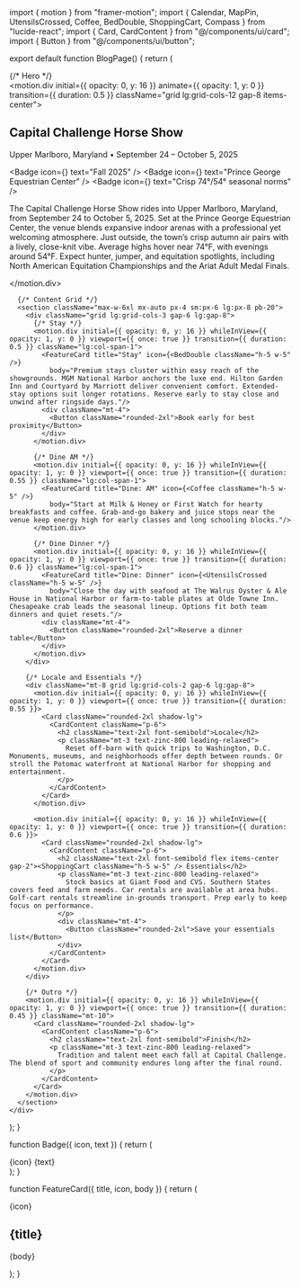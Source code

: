 <!doctype html>
<html lang="en">
<meta charset="utf-8" />
<meta name="viewport" content="width=device-width,initial-scale=1" />
<title>Capital Challenge Horse Show — Insider Guide</title>
<link rel="preconnect" href="https://cdn.jsdelivr.net" crossorigin>
<script src="https://cdn.tailwindcss.com"></script>
<body class="bg-white text-zinc-900">
  import { motion } from "framer-motion";
import { Calendar, MapPin, UtensilsCrossed, Coffee, BedDouble, ShoppingCart, Compass } from "lucide-react";
import { Card, CardContent } from "@/components/ui/card";
import { Button } from "@/components/ui/button";

export default function BlogPage() {
  return (
    <div className="min-h-screen bg-white text-zinc-900">
      {/* Hero */}
      <section className="relative isolate overflow-hidden">
        <div className="max-w-6xl mx-auto px-4 sm:px-6 lg:px-8 py-16 lg:py-24">
          <motion.div initial={{ opacity: 0, y: 16 }} animate={{ opacity: 1, y: 0 }} transition={{ duration: 0.5 }} className="grid lg:grid-cols-12 gap-8 items-center">
            <div className="lg:col-span-7">
              <h1 className="text-4xl md:text-5xl font-semibold tracking-tight">Capital Challenge Horse Show</h1>
              <p className="mt-4 text-lg text-zinc-700 max-w-2xl">
                Upper Marlboro, Maryland • September 24 – October 5, 2025
              </p>
              <div className="mt-6 flex flex-wrap gap-3">
                <Badge icon={<Calendar className="h-4 w-4" />} text="Fall 2025" />
                <Badge icon={<MapPin className="h-4 w-4" />} text="Prince George Equestrian Center" />
                <Badge icon={<Compass className="h-4 w-4" />} text="Crisp 74°/54° seasonal norms" />
              </div>
            </div>
            <div className="lg:col-span-5">
              <Card className="rounded-2xl shadow-lg">
                <CardContent className="p-6">
                  <p className="text-base leading-relaxed text-zinc-800">
                    The Capital Challenge Horse Show rides into Upper Marlboro, Maryland, from September 24 to October 5, 2025. Set at the Prince George Equestrian Center, the venue blends expansive indoor arenas with a professional yet welcoming atmosphere. Just outside, the town’s crisp autumn air pairs with a lively, close-knit vibe. Average highs hover near 74°F, with evenings around 54°F. Expect hunter, jumper, and equitation spotlights, including North American Equitation Championships and the Ariat Adult Medal Finals.
                  </p>
                </CardContent>
              </Card>
            </div>
          </motion.div>
        </div>
      </section>

      {/* Content Grid */}
      <section className="max-w-6xl mx-auto px-4 sm:px-6 lg:px-8 pb-20">
        <div className="grid lg:grid-cols-3 gap-6 lg:gap-8">
          {/* Stay */}
          <motion.div initial={{ opacity: 0, y: 16 }} whileInView={{ opacity: 1, y: 0 }} viewport={{ once: true }} transition={{ duration: 0.5 }} className="lg:col-span-1">
            <FeatureCard title="Stay" icon={<BedDouble className="h-5 w-5" />}
              body="Premium stays cluster within easy reach of the showgrounds. MGM National Harbor anchors the luxe end. Hilton Garden Inn and Courtyard by Marriott deliver convenient comfort. Extended-stay options suit longer rotations. Reserve early to stay close and unwind after ringside days."/>
            <div className="mt-4">
              <Button className="rounded-2xl">Book early for best proximity</Button>
            </div>
          </motion.div>

          {/* Dine AM */}
          <motion.div initial={{ opacity: 0, y: 16 }} whileInView={{ opacity: 1, y: 0 }} viewport={{ once: true }} transition={{ duration: 0.55 }} className="lg:col-span-1">
            <FeatureCard title="Dine: AM" icon={<Coffee className="h-5 w-5" />}
              body="Start at Milk & Honey or First Watch for hearty breakfasts and coffee. Grab-and-go bakery and juice stops near the venue keep energy high for early classes and long schooling blocks."/>
          </motion.div>

          {/* Dine Dinner */}
          <motion.div initial={{ opacity: 0, y: 16 }} whileInView={{ opacity: 1, y: 0 }} viewport={{ once: true }} transition={{ duration: 0.6 }} className="lg:col-span-1">
            <FeatureCard title="Dine: Dinner" icon={<UtensilsCrossed className="h-5 w-5" />}
              body="Close the day with seafood at The Walrus Oyster & Ale House in National Harbor or farm-to-table plates at Olde Towne Inn. Chesapeake crab leads the seasonal lineup. Options fit both team dinners and quiet resets."/>
            <div className="mt-4">
              <Button className="rounded-2xl">Reserve a dinner table</Button>
            </div>
          </motion.div>
        </div>

        {/* Locale and Essentials */}
        <div className="mt-8 grid lg:grid-cols-2 gap-6 lg:gap-8">
          <motion.div initial={{ opacity: 0, y: 16 }} whileInView={{ opacity: 1, y: 0 }} viewport={{ once: true }} transition={{ duration: 0.55 }}>
            <Card className="rounded-2xl shadow-lg">
              <CardContent className="p-6">
                <h2 className="text-2xl font-semibold">Locale</h2>
                <p className="mt-3 text-zinc-800 leading-relaxed">
                  Reset off-barn with quick trips to Washington, D.C. Monuments, museums, and neighborhoods offer depth between rounds. Or stroll the Potomac waterfront at National Harbor for shopping and entertainment.
                </p>
              </CardContent>
            </Card>
          </motion.div>

          <motion.div initial={{ opacity: 0, y: 16 }} whileInView={{ opacity: 1, y: 0 }} viewport={{ once: true }} transition={{ duration: 0.6 }}>
            <Card className="rounded-2xl shadow-lg">
              <CardContent className="p-6">
                <h2 className="text-2xl font-semibold flex items-center gap-2"><ShoppingCart className="h-5 w-5" /> Essentials</h2>
                <p className="mt-3 text-zinc-800 leading-relaxed">
                  Stock basics at Giant Food and CVS. Southern States covers feed and farm needs. Car rentals are available at area hubs. Golf-cart rentals streamline in-grounds transport. Prep early to keep focus on performance.
                </p>
                <div className="mt-4">
                  <Button className="rounded-2xl">Save your essentials list</Button>
                </div>
              </CardContent>
            </Card>
          </motion.div>
        </div>

        {/* Outro */}
        <motion.div initial={{ opacity: 0, y: 16 }} whileInView={{ opacity: 1, y: 0 }} viewport={{ once: true }} transition={{ duration: 0.45 }} className="mt-10">
          <Card className="rounded-2xl shadow-lg">
            <CardContent className="p-6">
              <h2 className="text-2xl font-semibold">Finish</h2>
              <p className="mt-3 text-zinc-800 leading-relaxed">
                Tradition and talent meet each fall at Capital Challenge. The blend of sport and community endures long after the final round.
              </p>
            </CardContent>
          </Card>
        </motion.div>
      </section>
    </div>
  );
}

function Badge({ icon, text }) {
  return (
    <div className="inline-flex items-center gap-2 rounded-2xl border px-3 py-1 text-sm text-zinc-700 bg-white/60 shadow-sm">
      {icon}
      <span>{text}</span>
    </div>
  );
}

function FeatureCard({ title, icon, body }) {
  return (
    <Card className="rounded-2xl shadow-lg h-full">
      <CardContent className="p-6">
        <div className="flex items-center gap-2">
          {icon}
          <h2 className="text-xl font-semibold">{title}</h2>
        </div>
        <p className="mt-3 text-zinc-800 leading-relaxed">{body}</p>
      </CardContent>
    </Card>
  );
}

</body>
</html>
